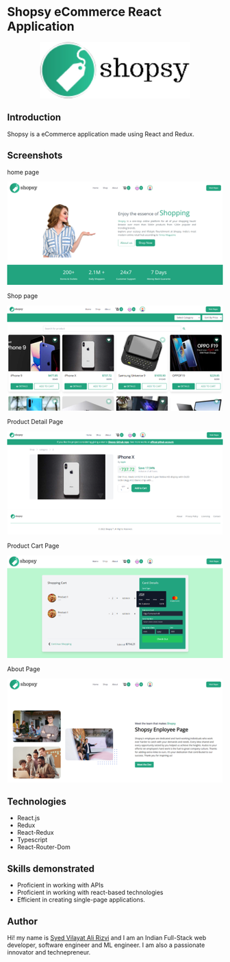 # Shopsy eCommerce React Application

<p align="center">
  <img src="./Readme/logo.jpg" width="350" title="Shopsy Logo">
</p>

## Introduction

Shopsy is a eCommerce application made using React and Redux. 

## Screenshots

home page

<p align="center">
  <img src="./Readme/screenshot/screenshot-home.png" width="full" title="Shopsy Logo">
</p>

Shop page

<p align="center">
  <img src="./Readme/screenshot/screenshot-shop-page.png" width="full" title="Shopsy Logo">
</p>

Product Detail Page

<p align="center">
  <img src="./Readme/screenshot/screenshot-product-detail-page.png" width="full" title="Shopsy Logo">
</p>

Product Cart Page

<p align="center">
  <img src="./Readme/screenshot/screenshot-cart.png" width="full" title="Shopsy Logo">
</p>

About Page

<p align="center">
  <img src="./Readme/screenshot/screenshot-about.png" width="full" title="Shopsy Logo">
</p>

## Technologies

- React.js
- Redux
- React-Redux
- Typescript
- React-Router-Dom

## Skills demonstrated

- Proficient in working with APIs
- Proficient in working with react-based technologies
- Efficient in creating single-page applications.

## Author

Hi! my name is [Syed Vilayat Ali Rizvi](https://vilayat.herokuapp.com/) and I am an Indian Full-Stack web developer, software engineer and ML engineer. I am also a passionate innovator and technepreneur.

